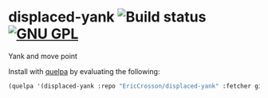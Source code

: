 # displaced-yank ![Build status](https://travis-ci.org/EricCrosson/displaced-yank.svg)[![GNU GPL](http://img.shields.io/:license-gpl3-blue.svg)](http://www.gnu.org/licenses/gpl-3.0.html)
Yank and move point

Install with [quelpa](https://github.com/quelpa/quelpa) by evaluating
the following:

```lisp
(quelpa '(displaced-yank :repo "EricCrosson/displaced-yank" :fetcher github))
```
